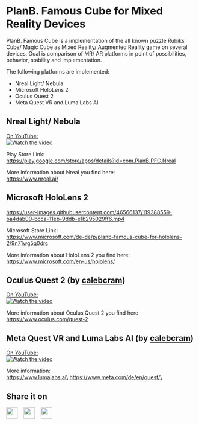 # PlanB. Famous Cube for Mixed Reality Devices
PlanB. Famous Cube is a implementation of the all known puzzle Rubiks Cube/ Magic Cube as Mixed Reality/ Augmented Reality game on several devices. Goal is comparison of MR/ AR platforms in point of possibilities, behavior, stability and implementation.

The following platforms are implemented:
- Nreal Light/ Nebula
- Microsoft HoloLens 2
- Oculus Quest 2 
- Meta Quest VR and Luma Labs AI

## Nreal Light/ Nebula
[On YouTube:](https://www.youtube.com/watch?v=DhieQ9ALxb4)\
[![Watch the video](https://img.youtube.com/vi/DhieQ9ALxb4/hqdefault.jpg)](https://www.youtube.com/watch?v=DhieQ9ALxb4)

Play Store Link:\
https://play.google.com/store/apps/details?id=com.PlanB.PFC.Nreal

More information about Nreal you find here:\
https://www.nreal.ai/


## Microsoft HoloLens 2
https://user-images.githubusercontent.com/46566137/119388559-ba4dab00-bcca-11eb-9ddb-e1b295029ff6.mp4

Microsoft Store Link:\
https://www.microsoft.com/de-de/p/planb-famous-cube-for-hololens-2/9n71wg5q0drc

More information about HoloLens 2 you find here:\
https://www.microsoft.com/en-us/hololens/


## Oculus Quest 2 (by [calebcram](https://github.com/calebcram))
[On YouTube:](https://www.youtube.com/watch?v=zgBqRHd4jSQ)\
[![Watch the video](https://img.youtube.com/vi/zgBqRHd4jSQ/hqdefault.jpg)](https://www.youtube.com/watch?v=zgBqRHd4jSQ)

More information about Oculus Quest 2 you find here:\
https://www.oculus.com/quest-2

## Meta Quest VR and Luma Labs AI (by [calebcram](https://github.com/calebcram))
[On YouTube:](https://www.youtube.com/shorts/MZow3M_Qk40)\
[![Watch the video](https://img.youtube.com/vi/MZow3M_Qk40/hqdefault.jpg)](https://www.youtube.com/shorts/MZow3M_Qk40)

More information:\
https://www.lumalabs.ai\
https://www.meta.com/de/en/quest/\

## Share it on
[<img src="https://github.com/bradvin/social-share-urls/blob/master/images/logo-icons-white-background/twitter.jpg" width="30px;"/>](https://twitter.com/intent/tweet?url=https%3A%2F%2Fgithub.com%2FPlanBGmbH%2FPlanB.-Famous-Cube&text=PlanB.%20Famous%20Cube%20for%20Mixed%20Reality%20Devices&hashtags=mixed-reality%2CHoloLens%2CNreal%2CPlanB)&nbsp; &nbsp; [<img src="https://github.com/bradvin/social-share-urls/blob/master/images/logo-icons-white-background/reddit.jpg" width="30px;"/>](https://reddit.com/submit?url=https%3A%2F%2Fgithub.com%2FPlanBGmbH%2FPlanB.-Famous-Cube&title=PlanB.%20Famous%20Cube%20for%20Mixed%20Reality%20Devices)&nbsp; &nbsp; [<img src="https://github.com/bradvin/social-share-urls/blob/master/images/logo-icons-white-background/linkedin.jpg" width="30px;"/>](https://www.linkedin.com/sharing/share-offsite/?url=https%3A%2F%2Fgithub.com%2FPlanBGmbH%2FPlanB.-Famous-Cube)
